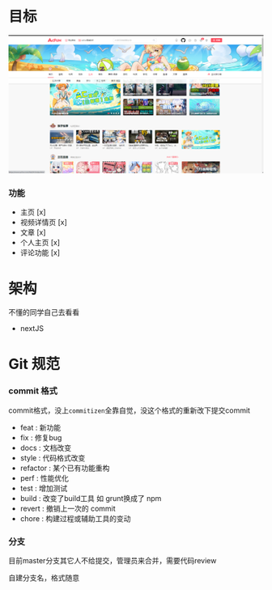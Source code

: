 # 目标

![img.png](public/img.png)

### 功能

- 主页 [x]
- 视频详情页 [x]
- 文章 [x]
- 个人主页 [x]
- 评论功能 [x]

# 架构

不懂的同学自己去看看

- nextJS

# Git 规范

### commit 格式

commit格式，没上`commitizen`全靠自觉，没这个格式的重新改下提交commit

- feat : 新功能
- fix : 修复bug
- docs : 文档改变
- style : 代码格式改变
- refactor : 某个已有功能重构
- perf : 性能优化
- test : 增加测试
- build : 改变了build工具 如 grunt换成了 npm
- revert : 撤销上一次的 commit
- chore : 构建过程或辅助工具的变动

### 分支

目前master分支其它人不给提交，管理员来合并，需要代码review

自建分支名，格式随意